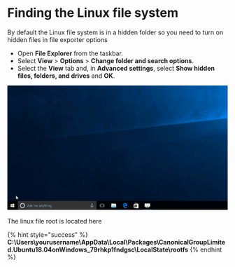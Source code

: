 # Finding the Linux file system

By default the Linux file system is in a hidden folder so you need to turn on hidden files in file exporter options

* Open **File Explorer** from the taskbar. 
* Select **View** &gt; **Options** &gt; **Change folder and search options**.
* Select the **View** tab and, in **Advanced settings**, select **Show hidden files, folders, and drives** and **OK**.

![](.gitbook/assets/folder.gif)

The linux file root is located here 

{% hint style="success" %}
**C:\Users\yourusername\AppData\Local\Packages\CanonicalGroupLimited.Ubuntu18.04onWindows\_79rhkp1fndgsc\LocalState\rootfs**
{% endhint %}

